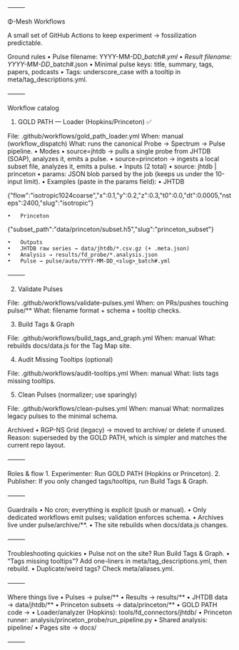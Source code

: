 ⸻

Φ-Mesh Workflows

A small set of GitHub Actions to keep experiment → fossilization predictable.

Ground rules
	•	Pulse filename: YYYY-MM-DD_<slug>_batch#.yml
	•	Result filename: YYYY-MM-DD_<slug>_batch#.json
	•	Minimal pulse keys: title, summary, tags, papers, podcasts
	•	Tags: underscore_case with a tooltip in meta/tag_descriptions.yml.

⸻

Workflow catalog

1) GOLD PATH — Loader (Hopkins/Princeton)  ✅

File: .github/workflows/gold_path_loader.yml
When: manual (workflow_dispatch)
What: runs the canonical Probe → Spectrum → Pulse pipeline.
	•	Modes
	•	source=jhtdb → pulls a single probe from JHTDB (SOAP), analyzes it, emits a pulse.
	•	source=princeton → ingests a local subset file, analyzes it, emits a pulse.
	•	Inputs (2 total)
	•	source: jhtdb | princeton
	•	params: JSON blob parsed by the job (keeps us under the 10-input limit).
	•	Examples (paste in the params field):
	•	JHTDB

{"flow":"isotropic1024coarse","x":0.1,"y":0.2,"z":0.3,"t0":0.0,"dt":0.0005,"nsteps":2400,"slug":"isotropic"}


	•	Princeton

{"subset_path":"data/princeton/subset.h5","slug":"princeton_subset"}


	•	Outputs
	•	JHTDB raw series → data/jhtdb/*.csv.gz (+ .meta.json)
	•	Analysis → results/fd_probe/*.analysis.json
	•	Pulse → pulse/auto/YYYY-MM-DD_<slug>_batch#.yml

⸻

2) Validate Pulses

File: .github/workflows/validate-pulses.yml
When: on PRs/pushes touching pulse/**
What: filename format + schema + tooltip checks.

3) Build Tags & Graph

File: .github/workflows/build_tags_and_graph.yml
When: manual
What: rebuilds docs/data.js for the Tag Map site.

4) Audit Missing Tooltips (optional)

File: .github/workflows/audit-tooltips.yml
When: manual
What: lists tags missing tooltips.

5) Clean Pulses (normalizer; use sparingly)

File: .github/workflows/clean-pulses.yml
When: manual
What: normalizes legacy pulses to the minimal schema.

Archived
	•	RGP-NS Grid (legacy) → moved to archive/ or delete if unused.
Reason: superseded by the GOLD PATH, which is simpler and matches the current repo layout.

⸻

Roles & flow
	1.	Experimenter: Run GOLD PATH (Hopkins or Princeton).
	2.	Publisher: If you only changed tags/tooltips, run Build Tags & Graph.

⸻

Guardrails
	•	No cron; everything is explicit (push or manual).
	•	Only dedicated workflows emit pulses; validation enforces schema.
	•	Archives live under pulse/archive/**.
	•	The site rebuilds when docs/data.js changes.

⸻

Troubleshooting quickies
	•	Pulse not on the site? Run Build Tags & Graph.
	•	“Tags missing tooltips”? Add one-liners in meta/tag_descriptions.yml, then rebuild.
	•	Duplicate/weird tags? Check meta/aliases.yml.

⸻

Where things live
	•	Pulses → pulse/**
	•	Results → results/**
	•	JHTDB data → data/jhtdb/**
	•	Princeton subsets → data/princeton/**
	•	GOLD PATH code →
	•	Loader/analyzer (Hopkins): tools/fd_connectors/jhtdb/
	•	Princeton runner: analysis/princeton_probe/run_pipeline.py
	•	Shared analysis: pipeline/
	•	Pages site → docs/

⸻
